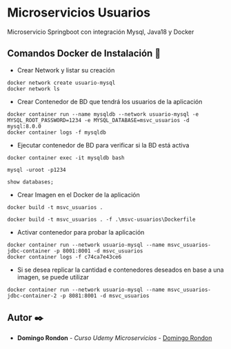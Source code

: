 # Microservicios Usuarios

Microservicio Springboot con integración Mysql, Java18 y Docker

## Comandos Docker de Instalación 🔧

- Crear Network y listar su creación
```
docker network create usuario-mysql
docker network ls
```
- Crear Contenedor de BD que tendrá los usuarios de la aplicación
```
docker container run --name mysqldb --network usuario-mysql -e MYSQL_ROOT_PASSWORD=1234 -e MYSQL_DATABASE=msvc_usuarios -d mysql:8.0.0
docker container logs -f mysqldb
```
- Ejecutar contenedor de BD para verificar si la BD está activa
```
docker container exec -it mysqldb bash

mysql -uroot -p1234

show databases;
```

- Crear Imagen en el Docker de la aplicación
```
docker build -t msvc_usuarios .

docker build -t msvc_usuarios . -f .\msvc-usuarios\Dockerfile
```

- Activar contenedor para probar la aplicación
```
docker container run --network usuario-mysql --name msvc_usuarios-jdbc-container -p 8001:8001 -d msvc_usuarios
docker container logs -f c74ca7e43ce6
```

- Si se desea replicar la cantidad e contenedores deseados en base a una imagen, se puede utilizar
```
docker container run --network usuario-mysql --name msvc_usuarios-jdbc-container-2 -p 8081:8001 -d msvc_usuarios
```

## Autor ✒️

* **Domingo Rondon** - *Curso Udemy Microservicios* - [Domingo Rondon](https://github.com/drondon87)